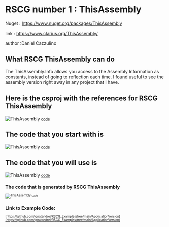 
# RSCG number 1 : ThisAssembly

Nuget :
    https://www.nuget.org/packages/ThisAssembly


link : https://www.clarius.org/ThisAssembly/ 


author :Daniel Cazzulino


## What RSCG ThisAssembly can do

The ThisAssembly.Info allows you access to the Assembly Information as constants, instead of going to reflection each time. I found useful to see the assembly version right away in any project that I have.

## Here is the csproj with the references for RSCG ThisAssembly

![ThisAssembly](http://ignatandrei.github.io/RSCG_Examples/images/ThisAssembly/The.csproj.png)
<small>
[code](http://ignatandrei.github.io/RSCG_Examples/images/ThisAssembly/The.csproj)
</small>


## The code that you start with is 


![ThisAssembly](http://ignatandrei.github.io/RSCG_Examples/images/ThisAssembly/ExistingCode.cs.png)
<small>
[code](http://ignatandrei.github.io/RSCG_Examples/images/ThisAssembly/ExistingCode.cs)
</small>

## The code that you will use is

![ThisAssembly](http://ignatandrei.github.io/RSCG_Examples/images/ThisAssembly/Usage.cs.png)
<small>
[code](http://ignatandrei.github.io/RSCG_Examples/images/ThisAssembly/Usage.cs)
<small>


## The code that is generated by RSCG ThisAssembly

![ThisAssembly](http://ignatandrei.github.io/RSCG_Examples/images/ThisAssembly/GeneratedCode.cs.png)
<small>
[code](http://ignatandrei.github.io/RSCG_Examples/images/ThisAssembly/GeneratedCode.cs)
</small>


## Link to Example Code: 
[https://github.com/ignatandrei/RSCG_Examples/tree/main/ApplicationVersion](https://github.com/ignatandrei/RSCG_Examples/tree/main/ApplicationVersion)


